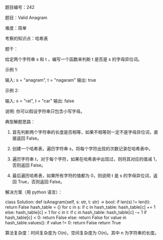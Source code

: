 题目编号：242

题目：Valid Anagram

难度：简单

考察的知识点：哈希表

题干：

给定两个字符串 s 和 t ，编写一个函数来判断 t 是否是 s 的字母异位词。

示例 1:

输入: s = "anagram", t = "nagaram"
输出: true

示例 2:

输入: s = "rat", t = "car"
输出: false

说明:
你可以假设字符串只包含小写字母。

典型解题思路：

1. 首先判断两个字符串的长度是否相等，如果不相等则一定不是字母异位词，直接返回 False。

2. 创建一个哈希表，遍历字符串 s，将每个字符出现的次数记录在哈希表中。

3. 遍历字符串 t，对于每个字符，如果在哈希表中出现过，则将其对应的值减 1，否则返回 False。

4. 最后遍历哈希表，如果所有字符的值都为 0，则说明 t 是 s 的字母异位词，返回 True，否则返回 False。

解决方案（用 python 语言）：

class Solution:
    def isAnagram(self, s: str, t: str) -> bool:
        if len(s) != len(t):
            return False
        hash_table = {}
        for c in s:
            if c in hash_table:
                hash_table[c] += 1
            else:
                hash_table[c] = 1
        for c in t:
            if c in hash_table:
                hash_table[c] -= 1
                if hash_table[c] < 0:
                    return False
            else:
                return False
        for value in hash_table.values():
            if value != 0:
                return False
        return True

算法复杂度：时间复杂度为 O(n)，空间复杂度为 O(n)。其中 n 为字符串的长度。